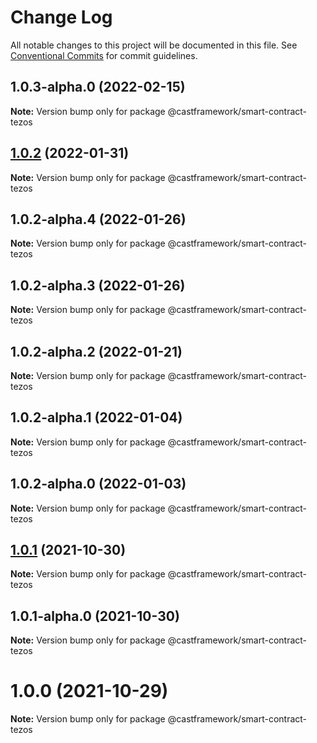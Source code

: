 # Change Log

All notable changes to this project will be documented in this file.
See [Conventional Commits](https://conventionalcommits.org) for commit guidelines.

## 1.0.3-alpha.0 (2022-02-15)

**Note:** Version bump only for package @castframework/smart-contract-tezos





## [1.0.2](https://github.com/castframework/cast/compare/v1.0.2-alpha.4...v1.0.2) (2022-01-31)

**Note:** Version bump only for package @castframework/smart-contract-tezos





## 1.0.2-alpha.4 (2022-01-26)

**Note:** Version bump only for package @castframework/smart-contract-tezos





## 1.0.2-alpha.3 (2022-01-26)

**Note:** Version bump only for package @castframework/smart-contract-tezos





## 1.0.2-alpha.2 (2022-01-21)

**Note:** Version bump only for package @castframework/smart-contract-tezos





## 1.0.2-alpha.1 (2022-01-04)

**Note:** Version bump only for package @castframework/smart-contract-tezos





## 1.0.2-alpha.0 (2022-01-03)

**Note:** Version bump only for package @castframework/smart-contract-tezos





## [1.0.1](https://github.com/castframework/cast/compare/v1.0.1-alpha.0...v1.0.1) (2021-10-30)

**Note:** Version bump only for package @castframework/smart-contract-tezos





## 1.0.1-alpha.0 (2021-10-30)

**Note:** Version bump only for package @castframework/smart-contract-tezos





# 1.0.0 (2021-10-29)

**Note:** Version bump only for package @castframework/smart-contract-tezos
